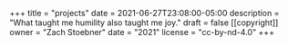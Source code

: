 +++
title = "projects"
date = 2021-06-27T23:08:00-05:00
description = "What taught me humility also taught me joy."
draft = false
[[copyright]]
  owner = "Zach Stoebner"
  date = "2021"
  license = "cc-by-nd-4.0"
+++
